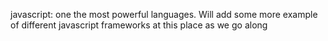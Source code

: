 javascript: one the most powerful languages.
Will add some more example of different javascript frameworks at this place as we go along
